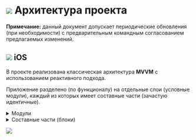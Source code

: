 # ![](https://git.sevstar.net/ssdev/cabinet-new/-/raw/dev/mobile/ios/Release/Documentation.docc/Resources/Architecture/ArchitectureIcon.png?ref_type=heads) Архитектура проекта

**Примечание:** данный документ допускает периодические обновления (при необходимости) с предварительным командным согласованием предлагаемых изменений.


## ![](https://git.sevstar.net/ssdev/cabinet-new/-/raw/dev/mobile/ios/Release/Documentation.docc/Resources/Beginning/Xcode.png?ref_type=heads) iOS

В проекте реализована классическая архитектура **MVVM** с использованием реактивного подхода.

Приложение разделено (по функционалу) на отдельные слои (условные модули), каждый из которых имеет составные части (зачастую идентичные). 

<details>
  <summary> Модули </summary>

 - **Application** (глобальный)

    Модуль отвечает за функционал приложения, не относящийся к модулям, связанными (прямым образом) с User Interaction, но при этом координирующим работу глобальных сервисов приложения и дочерних модулей.
 
 - **Splash** (дочерний модуль Application)

    Модуль отвечает за старт и функционал Splash Screen и сопутствующих сервисов.

 - **Authorization** (дочерний модуль Application)

    Модуль отвечает за старт и функционал экранов авторизации пользователя и сопутствующих сервисов.

 - **Navigation/Menu** (дочерний модуль Application)

    Модуль отвечает за старт и функционал экрана главного меню приложения, сопутствующих сервисов, а также координирует работу содержащихся в нём дочерних модулей.

 - **Intercom** (дочерний модуль Application)

    Модуль отвечает за старт и функционал видеодомофонии и  сопутствующих сервисов.

 - **Catalog** (дочерний модуль Navigation)

    Модуль отвечает за старт и функционал экрана "Каталог" приложения и сопутствующих сервисов.

 - **Profile** (дочерний модуль Navigation)

    Модуль отвечает за старт и функционал экрана "Профиль" приложения и сопутствующих сервисов.

 - **Chat** (дочерний модуль Navigation)

    Модуль отвечает за старт и функционал экрана "Чат" приложения и сопутствующих сервисов.

 - **More** (дочерний модуль Navigation)

    Модуль отвечает за старт и функционал экрана "Ещё" приложения и сопутствующих сервисов.

</details> 

<details>
  <summary> Составные части (блоки) </summary>

   - **Coordinator** (актуален для всех модулей)

      Ответственен за функционал, отвечающий за взаимодействие (при необходимости) отдельных модулей приложения между собой.

   - **Interactor** (актуален для модуля Application)

      Ответственен за взаимодействие с содержащимися внутри него глобальными сервисами приложения, не связанными (напрямую) с User Interaction.

   - **Router** (актуален для модулей, связанных с User Interaction)

      Ответственен за навигацию между экранами User Interface отдельного модуля приложения.

   - **View Model** (актуален для модулей, связанных с User Interaction)

      Ответственен за взаимодействие с содержащимися внутри него сервисами отдельного экрана модуля приложения, обработку входящих событий User Interface, подготовку/отправку данных/событий в User Interface.

   - **Services** (актуален для всех модулей)

      Блок является обобщением имеющегося массива сервисов, обсуживающих отдельный модуль/экран приложения.

   - **View Controller** (актуален для модулей, связанных с User Interaction)

      Ответственен за взаимодействие (в качестве своеобразного посредника) между View и View Model отдельного экрана модуля приложения, отправку (при наличии возможности/необходимости) событий User Interaction.

   - **View** (актуален для модулей, связанных с User Interaction)

      Ответственнен за отображение/конфигурацию User Interface отдельного экрана модуля приложения и получение/отправку событий User Interaction (при наличии необходимости).

</details>

![](https://git.sevstar.net/ssdev/cabinet-new/-/raw/dev/mobile/ios/Release/Documentation.docc/Resources/Architecture/iOS.svg)

